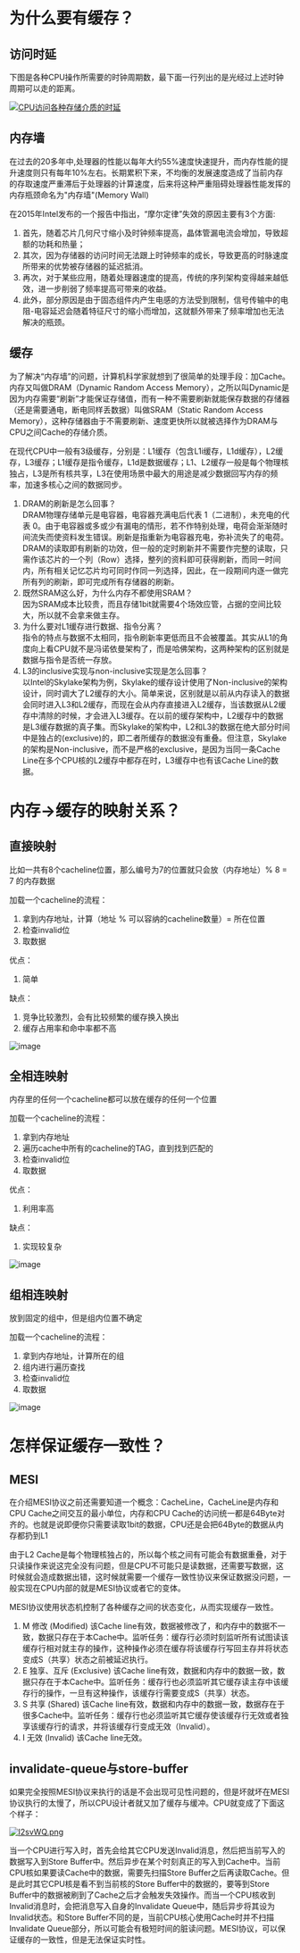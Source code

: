 # 为什么要有缓存？
## 访问时延
下图是各种CPU操作所需要的时钟周期数，最下面一行列出的是光经过上述时钟周期可以走的距离。

[![CPU访问各种存储介质的时延](https://z3.ax1x.com/2021/11/15/I2J2an.jpg)](https://imgtu.com/i/I2J2an)

## 内存墙
在过去的20多年中,处理器的性能以每年大约55%速度快速提升，而内存性能的提升速度则只有每年10%左右。长期累积下来，不均衡的发展速度造成了当前内存的存取速度严重滞后于处理器的计算速度，后来将这种严重阻碍处理器性能发挥的内存瓶颈命名为"内存墙"(Memory Wall)

在2015年Intel发布的一个报告中指出，“摩尔定律”失效的原因主要有3个方面:
1. 首先，随着芯片几何尺寸缩小及时钟频率提高，晶体管漏电流会增加，导致超额的功耗和热量；
2. 其次，因为存储器的访问时间无法跟上时钟频率的成长，导致更高的时脉速度所带来的优势被存储器的延迟抵消。
3. 再次，对于某些应用，随着处理器速度的提高，传统的序列架构变得越来越低效，进一步削弱了频率提高可带来的收益。
4. 此外，部分原因是由于固态组件内产生电感的方法受到限制，信号传输中的电阻-电容延迟会随着特征尺寸的缩小而增加，这就额外带来了频率增加也无法解决的瓶颈。


## 缓存
为了解决“内存墙”的问题，计算机科学家就想到了很简单的处理手段：加Cache。内存又叫做DRAM（Dynamic Random Access Memory），之所以叫Dynamic是因为内存需要“刷新”才能保证存储值，而有一种不需要刷新就能保存数据的存储器（还是需要通电，断电同样丢数据）叫做SRAM（Static Random Access Memory），这种存储器由于不需要刷新、速度更快所以就被选择作为DRAM与CPU之间Cache的存储介质。

在现代CPU中一般有3级缓存，分别是：L1缓存（包含L1i缓存，L1d缓存），L2缓存，L3缓存；L1缓存是指令缓存，L1d是数据缓存；L1、L2缓存一般是每个物理核独占，L3是所有核共享，L3在使用场景中最大的用途是减少数据回写内存的频率，加速多核心之间的数据同步。

1. DRAM的刷新是怎么回事？<br/>
    DRAM物理存储单元是电容器，电容器充满电后代表 1（二进制），未充电的代表 0。由于电容器或多或少有漏电的情形，若不作特别处理，电荷会渐渐随时间流失而使资料发生错误。刷新是指重新为电容器充电，弥补流失了的电荷。DRAM的读取即有刷新的功效，但一般的定时刷新并不需要作完整的读取，只需作该芯片的一个列（Row）选择，整列的资料即可获得刷新，而同一时间内，所有相关记忆芯片均可同时作同一列选择，因此，在一段期间内逐一做完所有列的刷新，即可完成所有存储器的刷新。
2. 既然SRAM这么好，为什么内存不都使用SRAM？<br/>
    因为SRAM成本比较贵，而且存储1bit就需要4个场效应管，占据的空间比较大，所以就不会拿来做主存。
3. 为什么要对L1缓存进行数据、指令分离？<br/>
    指令的特点与数据不太相同，指令刷新率更低而且不会被覆盖。其实从L1的角度向上看CPU就不是冯诺依曼架构了，而是哈佛架构，这两种架构的区别就是数据与指令是否统一存放。
4. L3的inclusive实现与non-inclusive实现是怎么回事？<br/>
    以Intel的Skylake架构为例，Skylake的缓存设计使用了Non-inclusive的架构设计，同时调大了L2缓存的大小。简单来说，区别就是以前从内存读入的数据会同时进入L3和L2缓存，而现在会从内存直接进入L2缓存，当该数据从L2缓存中清除的时候，才会进入L3缓存。在以前的缓存架构中，L2缓存中的数据是L3缓存数据的真子集。而Skylake的架构中，L2和L3的数据在绝大部分时间中是独占的(exclusive)的，即二者所缓存的数据没有重叠。但注意，Skylake的架构是Non-inclusive，而不是严格的exclusive，是因为当同一条Cache Line在多个CPU核的L2缓存中都存在时，L3缓存中也有该Cache Line的数据。


# 内存->缓存的映射关系？
## 直接映射
比如一共有8个cacheline位置，那么编号为7的位置就只会放（内存地址）% 8 = 7 的内存数据

加载一个cacheline的流程：
1. 拿到内存地址，计算（地址 % 可以容纳的cacheline数量）= 所在位置
2. 检查invalid位
3. 取数据


优点：
1. 简单

缺点：
1. 竞争比较激烈，会有比较频繁的缓存换入换出
2. 缓存占用率和命中率都不高

![image](https://user-images.githubusercontent.com/56379080/147403010-a722e00c-8fdc-4a92-af0e-01d4ed3f575a.png)

## 全相连映射
内存里的任何一个cacheline都可以放在缓存的任何一个位置

加载一个cacheline的流程：
1. 拿到内存地址
2. 遍历cache中所有的cacheline的TAG，直到找到匹配的
3. 检查invalid位
4. 取数据


优点：
1. 利用率高

缺点：
1. 实现较复杂

![image](https://user-images.githubusercontent.com/56379080/147403018-2333ac0e-be74-4b59-9e14-ed050a79635d.png)

## 组相连映射
放到固定的组中，但是组内位置不确定

加载一个cacheline的流程：
1. 拿到内存地址，计算所在的组
2. 组内进行遍历查找
3. 检查invalid位
4. 取数据


![image](https://user-images.githubusercontent.com/56379080/147403144-688e0426-93af-403d-b940-1f04e297055b.png)


# 怎样保证缓存一致性？
## MESI
在介绍MESI协议之前还需要知道一个概念：CacheLine，CacheLine是内存和CPU Cache之间交互的最小单位，内存和CPU Cache的访问统一都是64Byte对齐的。也就是说即便你只需要读取1bit的数据，CPU还是会把64Byte的数据从内存都扔到L1

由于L2 Cache是每个物理核独占的，所以每个核之间有可能会有数据重叠，对于只读操作来说这完全没有问题，但是CPU不可能只是读数据，还需要写数据，这时候就会造成数据出错，这时候就需要一个缓存一致性协议来保证数据没问题，一般实现在CPU内部的就是MESI协议或者它的变体。

MESI协议使用状态机控制了各种缓存之间的状态变化，从而实现缓存一致性。
1. M 修改 (Modified)
该Cache line有效，数据被修改了，和内存中的数据不一致，数据只存在于本Cache中。监听任务：缓存行必须时刻监听所有试图读该缓存行相对就主存的操作，这种操作必须在缓存将该缓存行写回主存并将状态变成S（共享）状态之前被延迟执行。
2. E 独享、互斥 (Exclusive)
该Cache line有效，数据和内存中的数据一致，数据只存在于本Cache中。监听任务：缓存行也必须监听其它缓存读主存中该缓存行的操作，一旦有这种操作，该缓存行需要变成S（共享）状态。
3. S 共享 (Shared)
该Cache line有效，数据和内存中的数据一致，数据存在于很多Cache中。监听任务：缓存行也必须监听其它缓存使该缓存行无效或者独享该缓存行的请求，并将该缓存行变成无效（Invalid）。
4. I 无效 (Invalid)
该Cache line无效。

## invalidate-queue与store-buffer
如果完全按照MESI协议来执行的话是不会出现可见性问题的，但是坏就坏在MESI协议执行的太慢了，所以CPU设计者就又加了缓存与缓冲。CPU就变成了下面这个样子：

[![I2svWQ.png](https://z3.ax1x.com/2021/11/15/I2svWQ.png)](https://imgtu.com/i/I2svWQ)

当一个CPU进行写入时，首先会给其它CPU发送Invalid消息，然后把当前写入的数据写入到Store Buffer中。然后异步在某个时刻真正的写入到Cache中。当前CPU核如果要读Cache中的数据，需要先扫描Store Buffer之后再读取Cache。但是此时其它CPU核是看不到当前核的Store Buffer中的数据的，要等到Store Buffer中的数据被刷到了Cache之后才会触发失效操作。而当一个CPU核收到Invalid消息时，会把消息写入自身的Invalidate Queue中，随后异步将其设为Invalid状态。和Store Buffer不同的是，当前CPU核心使用Cache时并不扫描Invalidate Queue部分，所以可能会有极短时间的脏读问题。MESI协议，可以保证缓存的一致性，但是无法保证实时性。
